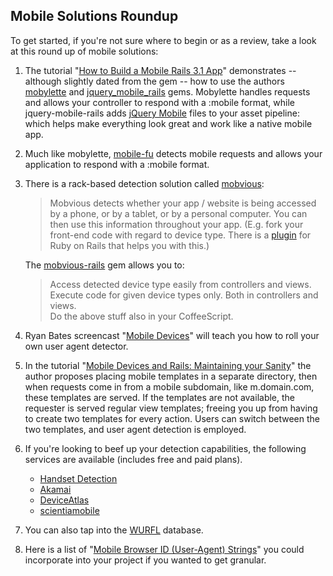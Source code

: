 ## Mobile Solutions Roundup

To get started, if you're not sure where to begin or as a review, take a look at this round up of mobile solutions:

1.  The tutorial "[How to Build a Mobile Rails 3.1 App][How to Build]" demonstrates -- although slightly dated from the gem -- how to use the authors [mobylette][] and [jquery_mobile_rails][] gems. Mobylette handles requests and allows your controller to respond with a :mobile format, while jquery-mobile-rails adds [jQuery Mobile][] files to your asset pipeline: which helps make everything look great and work like a native mobile app.

2.  Much like mobylette, [mobile-fu][] detects mobile requests and allows your application to respond with a :mobile format.

3.  There is a rack-based detection solution called [mobvious][]:

    > Mobvious detects whether your app / website is being accessed by a phone, or by a tablet, or by a personal computer. You can then use this information throughout your app. (E.g. fork your front-end code with regard to device type. There is a [plugin][mobvious-rails] for Ruby on Rails that helps you with this.)

    The [mobvious-rails][] gem allows you to:

    > Access detected device type easily from controllers and views.<br>
    > Execute code for given device types only. Both in controllers and views.<br>
    > Do the above stuff also in your CoffeeScript.

4.  Ryan Bates screencast "[Mobile Devices][]" will teach you how to roll your own user agent detector.

5.  In the tutorial "[Mobile Devices and Rails: Maintaining your Sanity][Maintain Sanity]" the author proposes placing mobile templates in a separate directory, then when requests come in from a mobile subdomain, like m.domain.com, these templates are served. If the templates are not available, the requester is served regular view templates; freeing you up from having to create two templates for every action. Users can switch between the two templates, and user agent detection is employed.

6.  If you're looking to beef up your detection capabilities, the following services are available (includes free and paid plans).
    - [Handset Detection][]
    - [Akamai][]
    - [DeviceAtlas][]
    - [scientiamobile][]

7.  You can also tap into the [WURFL][] database.

8.  Here is a list of "[Mobile Browser ID (User-Agent) Strings][Mobile Strings]" you could incorporate into your project if you wanted to get granular.



[mobylette]:            https://github.com/tscolari/mobylette
[jquery_mobile_rails]:  https://github.com/tscolari/jquery-mobile-rails
[How to Build]:         https://dev.tscolari.me/2011/09/15/how-to-build-a-mobile-rails-3-dot-1-app/
[mobile-fu]:            https://github.com/brendanlim/mobile-fu
[jQuery Mobile]:        http://jquerymobile.com/demos/1.2.0/
[mobvious]:             https://github.com/jistr/mobvious
[mobvious-rails]:       https://github.com/jistr/mobvious-rails
[Mobile Devices]:       http://railscasts.com/episodes/199-mobile-devices
[Maintain Sanity]:      http://erniemiller.org/2011/01/05/mobile-devices-and-rails-maintaining-your-sanity/
[Handset Detection]:    http://code.google.com/p/mobile-device-detection-ruby-on-rails/
[Akamai]:               http://www.akamai.com/html/solutions/mobile_detection_redirect.html
[DeviceAtlas]:          https://deviceatlas.com/
[scientiamobile]:       http://www.scientiamobile.com/
[WURFL]:                http://wurfl.sourceforge.net/
[Mobile Strings]:       http://www.zytrax.com/tech/web/mobile_ids.html
